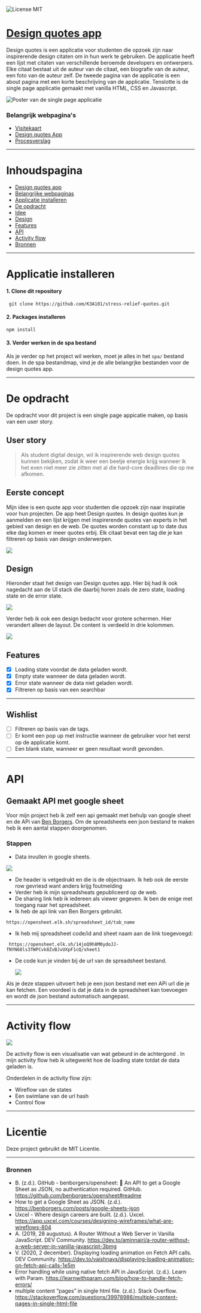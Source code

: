 ![License MIT](https://img.shields.io/badge/License-MIT-green?style=for-the-badge)



# [Design quotes app](https://k3a101.github.io/stress-relief-quotes/spa)
 Design quotes is een applicatie voor studenten die opzoek zijn naar inspirerende design citaten om in hun werk te gebruiken. De applicatie heeft een lijst met citaten van verschillende beroemde developers en ontwerpers. Elke citaat bestaat uit de auteur van de citaat, een biografie van de auteur, een foto van de auteur zelf.  De tweede pagina van de applicatie is een about pagina met een korte beschrijving van de applicatie. Tenslotte is de single page applicatie gemaakt met vanilla HTML, CSS en Javascript.  

 ![Poster van de single page applicatie](./spa/images/desktop-v3.png)

 
 ### Belangrijk webpagina's

- [Visitekaart](https://k3a101.github.io/stress-relief-quotes/visitekaartje/)
- [Design quotes App](https://k3a101.github.io/stress-relief-quotes/spa/)
- [Procesverslag](https://github.com/K3A101/stress-relief-quotes/wiki)
---
# Inhoudspagina
- [Design quotes app](https://github.com/K3A101/stress-relief-quotes#design-quotes-app)
- [Belangrijke webpaginas](https://github.com/K3A101/stress-relief-quotes#belangrijk-webpaginas)
- [Applicatie installeren](https://github.com/K3A101/stress-relief-quotes#applicatie-installeren)
- [De opdracht](https://github.com/K3A101/stress-relief-quotes#de-opdracht)
- [Idee](https://github.com/K3A101/stress-relief-quotes#idee)
- [Design](https://github.com/K3A101/stress-relief-quotes#design)
- [Features]()
- [API](https://github.com/K3A101/stress-relief-quotes#api)
- [Activity flow](https://github.com/K3A101/stress-relief-quotes#activity-flow)
- [Bronnen](https://github.com/K3A101/stress-relief-quotes#bronnen)
 ---
 # Applicatie installeren
 #### 1. Clone dit repository
 ` git clone https://github.com/K3A101/stress-relief-quotes.git`

 #### 2. Packages installeren
 `npm install`

#### 3. Verder werken in de spa bestand
Als je verder op het project wil werken, moet je alles in het `spa/` bestand doen. In de spa bestandmap, vind je de alle belangrjke bestanden voor de design quotes app.

---
# De opdracht 
 De opdracht voor dit project is een single page appicatie maken, op basis van een user story. 


## User story
> Als student digital design, wil ik inspirerende web design quotes kunnen bekijken, zodat ik weer een beetje energie krijg wanneer ik het even niet meer zie zitten met al die hard-core deadlines die op me afkomen.



## Eerste concept 
Mijn idee is een quote app voor studenten die opzoek zijn naar inspiratie voor hun projecten. De app heet Design quotes. In design quotes kun je aanmelden en een lijst krijgen met inspirerende quotes van experts in het gebied van design en de web. De quotes worden constant up to date dus elke dag komen er meer quotes erbij. Elk citaat bevat een tag die je kan filtreren op basis van design onderwerpen. 

<img src="./spa/images/wireflow-v3.png">

## Design
Hieronder staat het design van Design quotes app. Hier bij had ik ook nagedacht aan de UI stack die daarbij horen zoals de zero state, loading state en de error state.  

<img src="./spa/images/design-v3.png">

Verder heb ik ook een design bedacht voor grotere schermen. Hier verandert alleen de layout. De content is verdeeld in drie kolommen. 

<img src="./spa/images/desktop-v3.png">


## Features
- [x] Loading state voordat de data geladen wordt.
- [x] Empty state wanneer de data geladen wordt.
- [x] Error state wanneer de data niet geladen wordt.
- [x] Filtreren op basis van een searchbar

---
## Wishlist
- [ ] Filtreren op basis van de tags.
- [ ] Er komt een pop up met instructie wanneer de gebruiker voor het eerst op de applicatie komt.
- [ ] Een blank state, wanneer er geen resultaat wordt gevonden.

--- 

# API
## Gemaakt API met google sheet

Voor mijn project heb ik zelf een api gemaakt met behulp van google sheet en de APi van [Ben Borgers](https://github.com/benborgers/opensheet#readme). Om de spreadsheets een json bestand te maken heb ik een aantal stappen doorgenomen. 

### Stappen

- Data invullen in google sheets.
    
<img src="./spa/images/quote-api-spreadsheet.png">
    
- De header is vetgedrukt en die is de objectnaam. Ik heb ook de eerste row gevriesd want anders krijg foutmelding
- Verder heb ik mijn spreadsheats gepubliceerd op de web.    
- De sharing link heb ik iedereen als viewer gegeven. Ik ben de enige met toegang naar het spreadsheet.
- Ik heb de api link van Ben Borgers gebruikt. 
  
 ```
https://opensheet.elk.sh/spreadsheet_id/tab_name

 ```
- Ik heb  mij spreadsheet code/id and sheet naam aan de link toegevoegd:
```
 https://opensheet.elk.sh/14joQ9h8M0ydoJJ-fNYN68ls3TWPCvk8ZvBJvUXpF1cQ/sheet1
```
- De code kun je vinden bij de url van de spreadsheet bestand.

  <img src="./spa/images/json-bestand.png">
Als je deze stappen uitvoert heb je een json bestand met een APi url die je kan fetchen. Een voordeel is dat je data in de spreadsheet  kan toevoegen en wordt de json bestand automatisch aangepast. 

---

# Activity flow
<img src="./spa/images/activity-diagram-v2.png">

De activity flow is een visualisatie van wat gebeurd in de achtergond . In mijn activity flow heb ik uitegwerkt hoe de loading state totdat de data geladen is.

Onderdelen in de activity flow zijn:
- Wireflow van de states
- Een swimlane van de url hash
- Control flow
---
# Licentie
Deze project gebruikt de MIT Licentie.

---

### Bronnen
- B. (z.d.). GitHub - benborgers/opensheet: 💾 An API to get a Google Sheet as JSON, no authentication required. GitHub. https://github.com/benborgers/opensheet#readme
- How to get a Google Sheet as JSON. (z.d.). https://benborgers.com/posts/google-sheets-json
- Uxcel - Where design careers are built. (z.d.). Uxcel. https://app.uxcel.com/courses/designing-wireframes/what-are-wireflows-804
- A. (2019, 28 augustus). A Router Without a Web Server in Vanilla JavaScript. DEV Community. https://dev.to/aminnairi/a-router-without-a-web-server-in-vanilla-javascript-3bmg
- V. (2020, 2 december). Displaying loading animation on Fetch API calls. DEV Community. https://dev.to/vaishnavs/displaying-loading-animation-on-fetch-api-calls-1e5m
- Error handling while using native fetch API in JavaScript. (z.d.). Learn with Param. https://learnwithparam.com/blog/how-to-handle-fetch-errors/
- multiple content “pages” in single html file. (z.d.). Stack Overflow. https://stackoverflow.com/questions/39978986/multiple-content-pages-in-single-html-file